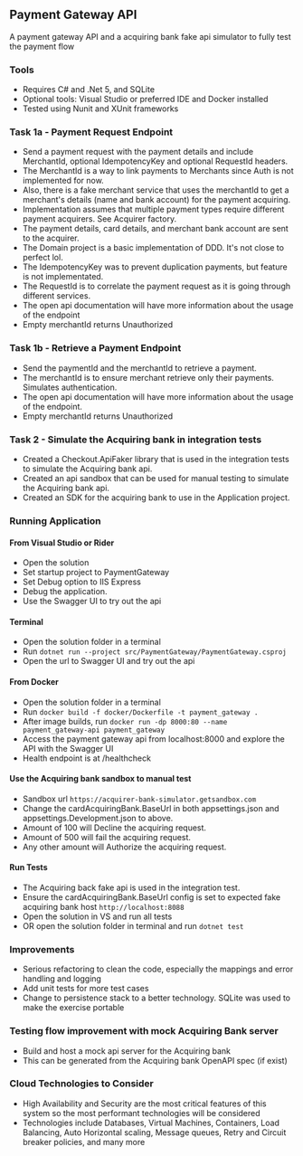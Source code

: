 ## Payment Gateway API
A payment gateway API and a acquiring bank fake api simulator to fully test the payment flow

### Tools
- Requires C# and .Net 5, and SQLite
- Optional tools: Visual Studio or preferred IDE and Docker installed
- Tested using Nunit and XUnit frameworks

### Task 1a - Payment Request Endpoint
- Send a payment request with the payment details and include MerchantId, optional IdempotencyKey and optional RequestId headers.
- The MerchantId is a way to link payments to Merchants since Auth is not implemented for now. 
- Also, there is a fake merchant service that uses the merchantId to get a merchant's details (name and bank account) for the payment acquiring.
- Implementation assumes that multiple payment types require different payment acquirers. See Acquirer factory.
- The payment details, card details, and merchant bank account are sent to the acquirer.
- The Domain project is a basic implementation of DDD. It's not close to perfect lol.
- The IdempotencyKey was to prevent duplication payments, but feature is not implementated.
- The RequestId is to correlate the payment request as it is going through different services.
- The open api documentation will have more information about the usage of the endpoint
- Empty merchantId returns Unauthorized

### Task 1b - Retrieve a Payment Endpoint
- Send the paymentId and the merchantId to retrieve a payment.
- The merchantId is to ensure merchant retrieve only their payments. Simulates authentication.
- The open api documentation will have more information about the usage of the endpoint.
- Empty merchantId returns Unauthorized

### Task 2 - Simulate the Acquiring bank in integration tests
- Created a Checkout.ApiFaker library that is used in the integration tests to simulate the Acquiring bank api.
- Created an api sandbox that can be used for manual testing to simulate the Acquiring bank api.
- Created an SDK for the acquiring bank to use in the Application project. 

### Running Application

#### From Visual Studio or Rider
- Open the solution
- Set startup project to PaymentGateway
- Set Debug option to IIS Express
- Debug the application.
- Use the Swagger UI to try out the api

#### Terminal 
- Open the solution folder in a terminal
- Run `dotnet run --project src/PaymentGateway/PaymentGateway.csproj`
- Open the url to Swagger UI and try out the api

#### From Docker
- Open the solution folder in a terminal
- Run `docker build -f docker/Dockerfile -t payment_gateway .` 
- After image builds, run `docker run -dp 8000:80 --name payment_gateway-api payment_gateway`
- Access the payment gateway api from localhost:8000 and explore the API with the Swagger UI
- Health endpoint is at /healthcheck

#### Use the Acquiring bank sandbox to manual test
- Sandbox url `https://acquirer-bank-simulator.getsandbox.com`
- Change the cardAcquiringBank.BaseUrl in both appsettings.json and appsettings.Development.json to above.
- Amount of 100 will Decline the acquiring request.
- Amount of 500 will fail the acquiring request.
- Any other amount will Authorize the acquiring request.

#### Run Tests
- The Acquiring back fake api is used in the integration test.
- Ensure the cardAcquiringBank.BaseUrl config is set to expected fake acquiring bank host `http://localhost:8088`  
- Open the solution in VS and run all tests
- OR open the solution folder in terminal and run `dotnet test`

### Improvements
- Serious refactoring to clean the code, especially the mappings and error handling and logging
- Add unit tests for more test cases
- Change to persistence stack to a better technology. SQLite was used to make the exercise portable

### Testing flow improvement with mock Acquiring Bank server
- Build and host a mock api server for the Acquiring bank
- This can be generated from the Acquiring bank OpenAPI spec (if exist)

### Cloud Technologies to Consider
- High Availability and Security are the most critical features of this system so the most performant technologies will be considered
- Technologies include Databases, Virtual Machines, Containers, Load Balancing, Auto Horizontal scaling, Message queues, Retry and Circuit breaker policies, and many more

